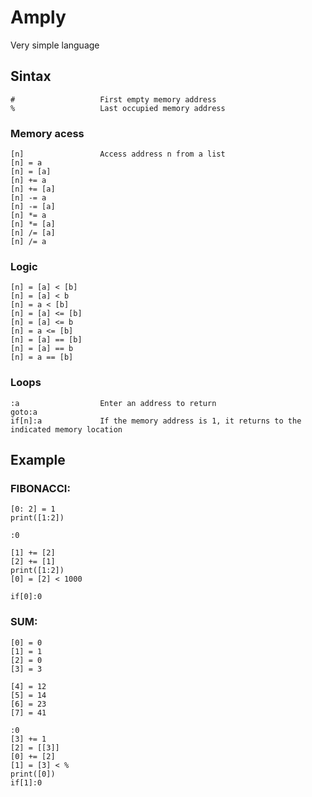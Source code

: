 # Amply
Very simple language

## Sintax
```
#					First empty memory address
%					Last occupied memory address
```

### Memory acess
```
[n]					Access address n from a list
[n] = a
[n] = [a]
[n] += a
[n] += [a]
[n] -= a
[n] -= [a]
[n] *= a
[n] *= [a]
[n] /= [a]
[n] /= a
```

### Logic
```
[n] = [a] < [b]
[n] = [a] < b
[n] = a < [b]
[n] = [a] <= [b]
[n] = [a] <= b
[n] = a <= [b]
[n] = [a] == [b]
[n] = [a] == b
[n] = a == [b]
```

### Loops
```
:a					Enter an address to return
goto:a
if[n]:a				If the memory address is 1, it returns to the indicated memory location
```


## Example

### FIBONACCI:
```
[0: 2] = 1
print([1:2])

:0

[1] += [2]
[2] += [1]
print([1:2])
[0] = [2] < 1000

if[0]:0
```

### SUM:
```
[0] = 0
[1] = 1
[2] = 0
[3] = 3

[4] = 12
[5] = 14
[6] = 23
[7] = 41

:0
[3] += 1
[2] = [[3]]
[0] += [2]
[1] = [3] < %
print([0])
if[1]:0
```

